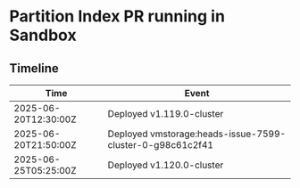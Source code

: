 # Partition Index PR running in Sandbox

## Timeline

Time                 | Event
-------------------- | -----
2025-06-20T12:30:00Z | Deployed v1.119.0-cluster
2025-06-20T21:50:00Z | Deployed vmstorage:heads-issue-7599-cluster-0-g98c61c2f41
2025-06-25T05:25:00Z | Deployed v1.120.0-cluster
